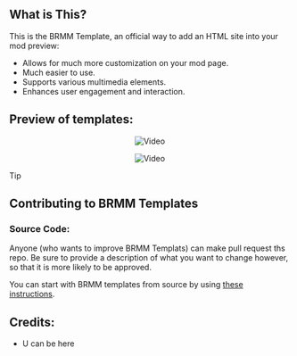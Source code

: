 ## What is This?

This is the BRMM Template, an official way to add an HTML site into your mod preview:

- Allows for much more customization on your mod page.
- Much easier to use.
- Supports various multimedia elements.
- Enhances user engagement and interaction.

## Preview of templates:

<p align="center">
     <img src="https://img.youtube.com/vi/N1n8hyOlo_k/maxresdefault.jpg" alt="Video">
</p>

<p align="center">
     <img src="https://img.youtube.com/vi/a4IIA1PuZEg/maxresdefault.jpg" alt="Video">
</p>

> [!TIP]
> 

## Contributing to BRMM Templates

### Source Code:

Anyone (who wants to improve BRMM Templats) can make pull request ths repo. Be sure to provide a description of what you want to change however, so that it is more likely to be approved.

You can start with BRMM templates from source by using [these instructions](https://github.com/anonymous-editor/BRMM/blob/main/Documentation/SOURCECODE.md).

## Credits:
- U can be here

